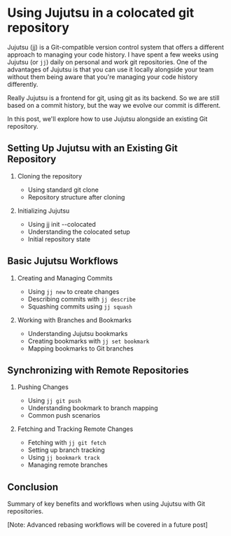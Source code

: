 # Using Jujutsu in a colocated git repository


Jujutsu (jj) is a Git-compatible version control system that offers a different approach to managing your code history. 
I have spent a few weeks using Jujutsu (or `jj`) daily on personal and work git repositories.
One of the advantages of Jujutsu is that you can use it locally alongside your team without them being aware that you're managing your code history differently.

Really Jujutsu is a frontend for git, using git as its backend.
So we are still based on a commit history, but the way we evolve our commit is different.

In this post, we'll explore how to use Jujutsu alongside an existing Git repository.

## Setting Up Jujutsu with an Existing Git Repository

1. Cloning the repository
   - Using standard git clone
   - Repository structure after cloning

2. Initializing Jujutsu
   - Using jj init --colocated
   - Understanding the colocated setup
   - Initial repository state

## Basic Jujutsu Workflows

1. Creating and Managing Commits
   - Using `jj new` to create changes
   - Describing commits with `jj describe`
   - Squashing commits using `jj squash`

2. Working with Branches and Bookmarks
   - Understanding Jujutsu bookmarks
   - Creating bookmarks with `jj set bookmark`
   - Mapping bookmarks to Git branches

## Synchronizing with Remote Repositories

1. Pushing Changes
   - Using `jj git push`
   - Understanding bookmark to branch mapping
   - Common push scenarios

2. Fetching and Tracking Remote Changes
   - Fetching with `jj git fetch`
   - Setting up branch tracking
   - Using `jj bookmark track`
   - Managing remote branches

## Conclusion

Summary of key benefits and workflows when using Jujutsu with Git repositories.

[Note: Advanced rebasing workflows will be covered in a future post]

